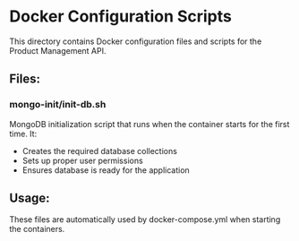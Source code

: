 # Docker Configuration Scripts

This directory contains Docker configuration files and scripts for the Product Management API.

## Files:

### mongo-init/init-db.sh

MongoDB initialization script that runs when the container starts for the first time. It:

- Creates the required database collections
- Sets up proper user permissions
- Ensures database is ready for the application

## Usage:

These files are automatically used by docker-compose.yml when starting the containers.
